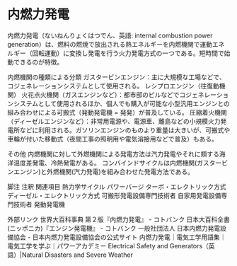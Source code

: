# 内燃力発電

内燃力発電（ないねんりょくはつでん、英語: internal combustion power generation）は、燃料の燃焼で放出される熱エネルギーを内燃機関で運動エネルギー（回転運動）に変換し発電を行う火力発電方式の一つである。短時間で始動できるのが特徴。

内燃機関の種類による分類
ガスタービンエンジン：主に大規模な工場などで、コジェネレーションシステムとして使用される。
レシプロエンジン（往復動機関）
火花点火機関（ガスエンジンなど）：都市部のビルなどでコジェネレーションシステムとして使用されるほか、個人でも購入が可能な小型汎用エンジンとの組み合わせによる可搬式（発動発電機 = 発発）が普及している。
圧縮着火機関（ディーゼルエンジンなど）：非常用電源や、電源車、離島などの小規模火力発電所などに利用される。ガソリンエンジンのものより重量は大きいが、可搬式や車輪が付いた移動式（夜間工事の照明用や電気溶接用などで普及）もある。

その他
内燃機関に対して外燃機関による発電方法は汽力発電やそれに類する海洋温度差発電、冷熱発電がある。
コンバインドサイクルは内燃機関(ガスタービンエンジン)と外燃機関(汽力発電)を組み合わせた発電方法である。

脚注
注釈
関連項目
熱力学サイクル
パワーバージ
ターボ・エレクトリック方式
ディーゼル・エレクトリック方式
可搬形発電設備専門技術者
自家用発電設備専門技術者
発動発電機

外部リンク
世界大百科事典 第２版『内燃力発電』 - コトバンク
日本大百科全書(ニッポニカ)『エンジン発電機』 - コトバンク
一般社団法人 日本内燃力発電設備協会 - 日本内燃力発電設備協会の公式サイト
内燃力発電｜電気工学用語集｜電気工学を学ぶ｜パワーアカデミー
Electrical Safety and Generators（英語）|Natural Disasters and Severe Weather